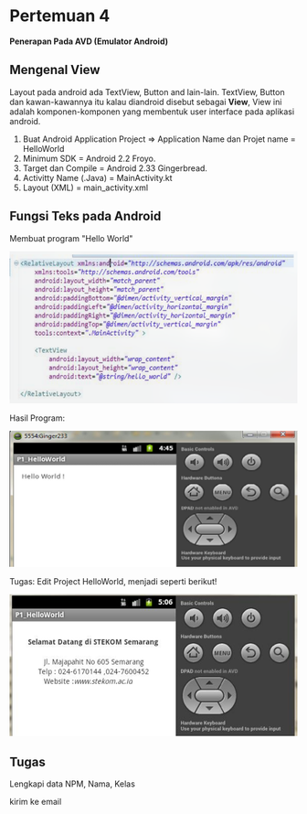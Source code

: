 # Pertemuan 4

**Penerapan Pada AVD (Emulator Android)**

## Mengenal View

Layout pada android ada TextView, Button and lain-lain.
TextView, Button dan kawan-kawannya itu kalau diandroid disebut sebagai **View**, View ini adalah komponen-komponen yang membentuk user interface pada aplikasi android.

1. Buat Android Application Project => Application Name dan Projet name = HelloWorld
2. Minimum SDK = Android 2.2 Froyo.
3. Target dan Compile = Android 2.33 Gingerbread.
4. Activitty Name (.Java) = MainActivity.kt
5. Layout (XML) = main_activity.xml

## Fungsi Teks pada Android

Membuat program "Hello World"

![1-1](./img/1.png)

Hasil Program:

![1-2](./img/2.png)

Tugas: Edit Project HelloWorld, menjadi seperti berikut!

![1-3](./img/3.png)

## Tugas

Lengkapi data NPM, Nama, Kelas

kirim ke email
